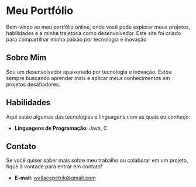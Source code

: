 # Meu Portfólio

Bem-vindo ao meu portfólio online, onde você pode explorar meus projetos, habilidades e a minha trajetória como desenvolvedor. Este site foi criado para compartilhar minha paixão por tecnologia e inovação

## Sobre Mim

Sou um desenvolvedor apaixonado por tecnologia e inovação. Estou sempre buscando aprender mais e aplicar meus conhecimentos em projetos desafiadores.

## Habilidades

Aqui estão algumas das tecnologias e linguagens com as quais eu conheço:

- **Linguagens de Programação**: Java, C

## Contato

Se você quiser saber mais sobre meu trabalho ou colaborar em um projeto, fique à vontade para entrar em contato!

- **E-mail**: wallacepetrik@gmail.com

